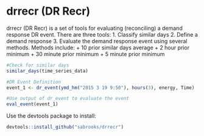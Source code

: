 drrecr (DR Recr)
================

drrecr (DR Recr) is a set of tools for evaluating (reconciling) a demand response DR event. There are three tools: 1. Classify similar days 2. Define a demand response 3. Evaluate the demand response event using several methods. Methods include: + 10 prior similar days average + 2 hour prior minimum + 30 minute prior minimum + 5 minute prior minimum

``` r
#Check for similar days 
similar_days(time_series_data) 

#DR Event Definition
event_1 <- dr_event(ymd_hm("2015 3 19 9:50"), hours(3), energy, Time)

#Use output of dr_event to evaluate the event
eval_event(event_1)
```

Use the devtools package to install:

``` r
devtools::install_github("sabrooks/drrecr")
```
